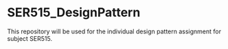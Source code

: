 # SER515_DesignPattern
This repository will be used for the individual design pattern assignment for subject SER515.
